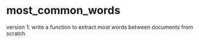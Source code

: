 # most_common_words
version 1: write a function to extract most words between documents from scratch
